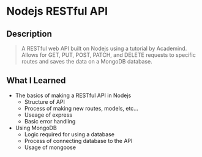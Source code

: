 # **Nodejs RESTful API**
## Description
  > A RESTful web API built on Nodejs using a tutorial by Academind. Allows for GET, PUT, POST, PATCH, and DELETE requests to specific routes and saves the data on a MongoDB database.
## What I Learned
* The basics of making a RESTful API in Nodejs
	* Structure of API
	* Process of making new routes, models, etc...
	* Useage of express
	* Basic error handling
* Using MongoDB
	* Logic required for using a database
	* Process of connecting database to the API
	* Usage of mongoose